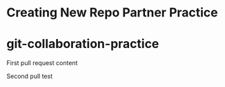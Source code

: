 # Creating New Repo Partner Practice
# git-collaboration-practice

First pull request content

Second pull test